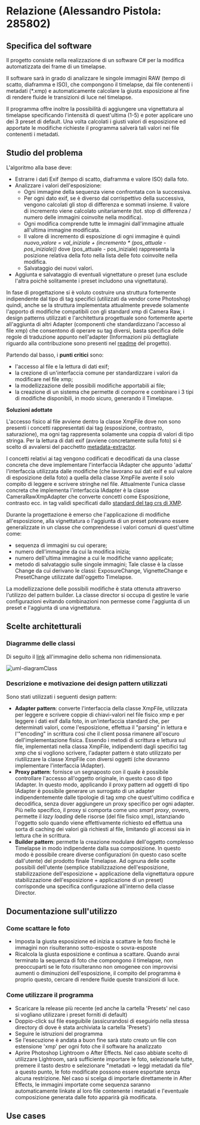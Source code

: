# Relazione (Alessandro Pistola: 285802)

## Specifica del software
Il progetto consiste nella realizzazione di un software C# per la modifica automatizzata dei frame di un timelapse.

Il software sarà in grado di analizzare le singole immagini RAW (tempo di scatto, diaframma e ISO), che compongono il timelapse, dai file contenenti i metadati (*.xmp) e automaticamente calcolare la giusta esposizione al fine di rendere fluide le transizioni di luce nel timelapse.

Il programma offre inoltre la possibilità di aggiungere una vignettatura al timelapse specificando l'intensità di quest'ultima (1-5) e poter applicare uno dei 3 preset di default. Una volta calcolati i giusti valori di esposizione ed apportate le modifiche richieste il programma salverà tali valori nei file contenenti i metadati.

## Studio del problema
L'algoritmo alla base deve:
- Estrarre i dati Exif (tempo di scatto, diaframma e valore ISO) dalla foto.
- Analizzare i valori dell'esposizione:
  - Ogni immagine della sequenza viene confrontata con la successiva.
  - Per ogni dato exif, se è diverso dal corrispettivo della successiva, vengono calcolati gli stop di differenza e sommati insieme. Il valore di incremento viene calcolato unitariamente (tot. stop di differenza / numero delle immagini coinvolte nella modifica).
  - Ogni modifica comprende tutte le immagini dall'immagine attuale all'ultima immagine modificata.
  - Il valore di incremento di esposizione di ogni immagine è quindi *nuovo_valore = val_iniziale + (incremento * (pos_attuale - pos_iniziale))* dove (pos_attuale - pos_iniziale) rappresenta la posizione relativa della foto nella lista delle foto coinvolte nella modifica.
  - Salvataggio dei nuovi valori.
 - Aggiunta e salvataggio di eventuali vignettature o preset (una esclude l'altra poichè solitamente i preset includono una vignettatura).
 
 In fase di progettazione si è voluto costruire una struttura fortemente indipendente dal tipo di tag specifici (utilizzati da vendor come Photoshop) quindi, anche se la struttura implementata attualmente prevede solamente l'apporto di modifiche compatibili con gli standard xmp di Camera Raw, i design patterns utilizzati e l'architettura progettuale sono fortemente aperte all'aggiunta di altri Adapter (componenti che standardizzano l'accesso al file xmp) che consentono di operare su tag diversi, basta specifica delle regole di traduzione appunto nell'adapter (Informazioni più dettagliate riguardo alla contribuzione sono presenti nel [readme](https://github.com/alepistola/TimelapseEditor/) del progetto).
 
 Partendo dal basso, i **punti critici** sono: 
 - l'accesso al file e la lettura di dati exif; 
 - la crezione di un'interfaccia comune per standardizzare i valori da modificare nel file xmp;
 - la modellizzazione delle possibili modifiche apportabili ai file;
 - la creazione di un sistema che permette di comporre e combinare i 3 tipi di modifiche disponibili, in modo sicuro, generando il Timelapse.
 
 **Soluzioni adottate**
 
 L'accesso fisico al file avviene dentro la classe XmpFile dove non sono presenti i concetti rappresentati dai tag (esposizione, contrasto, saturazione), ma ogni tag rappresenta solamente una coppia di valori di tipo stringa. Per la lettura di dati exif (avviene concretamente sulla foto) si è scelto di avvalersi del pacchetto [metadata-extractor](https://github.com/drewnoakes/metadata-extractor-dotnet).
 
 I concetti relativi ai tag vengono codificati e decodificati da una classe concreta che deve implementare l'interfaccia IAdapter che appunto 'adatta' l'interfaccia utilizzata dalle modifiche (che lavorano sui dati exif e sul valore di esposizione della foto) a quella della classe XmpFile avente il solo compito di leggere e scrivere stringhe nel file. Attualmente l'unica classe concreta che implementa l'interfaccia IAdapter è la classe CameraRawXmpAdapter che converte concetti come Esposizione, contrasto ecc. in tag validi specificati dallo [standard del tag crs di XMP](https://exiftool.org/TagNames/XMP.html#crs).
 
 Durante la progettazione è emerso che l'applicazione di modifiche all'esposizione, alla vignettatura o l'aggiunta di un preset potevano essere generalizzate in un classe che comprendesse i valori comuni di quest'ultime come:
 - sequenza di immagini su cui operare;
 - numero dell'immagine da cui la modifica inizia;
 - numero dell'ultima immagine a cui le modifiche vanno applicate;
 - metodo di salvataggio sulle singole immagini;
 Tale classe è la classe Change da cui derivano le classi: ExposureChange, VignetteChange e PresetChange utilizzate dall'oggetto Timelapse.
 
 La modellizzazione delle possibili modifiche è stata ottenuta attraverso l'utilizzo del pattern builder. La classe director si occupa di gestire le varie configurazioni evitando combinazioni non permesse come l'aggiunta di un preset e l'aggiunta di una vignettatura.
 
 ## Scelte architetturali
 ### Diagramme delle classi
 Di seguito il [link](https://github.com/alepistola/TimelapseEditor/tree/master/Result/class-uml.png) all'immagine dello schema non ridimensionata.
 
 ![uml-diagramClass](https://github.com/alepistola/TimelapseEditor/tree/master/Result/class-uml-resized.png)
 ### Descrizione e motivazione dei design pattern utilizzati
 Sono stati utilizzati i seguenti design pattern:
 - **Adapter pattern**: converte l'interfaccia della classe XmpFile, utilizzata per leggere e scrivere coppie di chiavi-valori nel file fisico xmp e per leggere i dati exif dalla foto, in un'interfaccia standard che, per determinati valori, come l'esposizione, effettua il "parsing" in lettura e l'"encoding" in scrittura così che il client possa rimanere all'oscuro dell'implementazione fisica. Essendo i metodi di scrittura e lettura sul file, implementati nella classa XmpFile, indipendenti dagli specifici tag xmp che si vogliono scrivere, l'adapter pattern è stato utilizzato per riutilizzare la classe XmpFile con diversi oggetti (che dovranno implementare l'interfaccia IAdapter).
 - **Proxy pattern**: fornisce un segnaposto con il quale è possibile controllare l'accesso all'oggetto originale, in questo caso di tipo IAdapter. In questo modo, applicando il proxy pattern ad oggetti di tipo IAdapter è possibile generare un surrogato di un adapter indipendentemente dalle tipologie di tag xmp che quest'ultimo codifica e decodifica, senza dover aggiungere un proxy specifico per ogni adapter. Più nello specifico, il proxy si comporta come uno *smart proxy*, ovvero, permette il *lazy loading* delle risorse (del file fisico xmp), istanziando l'oggetto solo quando viene effettivamente richiesto ed effettua una sorta di caching dei valori già richiesti al file, limitando gli accessi sia in lettura che in scrittura.
 - **Builder pattern**: permette la creazione modulare dell'oggetto complesso Timelapse in modo indipendente dalla sua composizione. In questo modo è possibile creare diverse configurazioni (in questo caso scelte dall'utente) del prodotto finale Timelapse. Ad ognuna delle scelte possibili dell'utente (semplice stabilizzazione dell'esposizione, stabilizzazione dell'esposizione + applicazione della vignettatura oppure stabilizzazione dell'esposizione + applicazione di un preset) corrisponde una specifica configurazione all'interno della classe Director.
 ## Documentazione sull'utilizzo
 ### Come scattare le foto
- Imposta la giusta esposizione ed inizia a scattare le foto finchè le immagini non risulteranno sotto-esposte o sovra-esposte
- Ricalcola la giusta esposizione e continua a scattare. Quando avrai terminato la sequenza di foto che compongono il timelapse, non preoccuparti se le foto risulteranno non omogenee con improvvisi aumenti o diminuzioni dell'esposizione, il compito del programma è proprio questo, cercare di rendere fluide queste transizioni di luce.

### Come utilizzare il programma
- Scaricare la release più recente (ed anche la cartella 'Presets' nel caso si vogliano utilizzare i preset forniti di default)
- Doppio-click sul file eseguibile (assicurandosi di eseguirlo nella stessa directory di dove è stata archiviata la cartella 'Presets')
- Seguire le istruzioni del programma
- Se l'esecuzione è andata a buon fine sarà stato creato un file con estensione 'xmp' per ogni foto che il software ha analizzato
- Aprire Photoshop Lightroom o After Effects. Nel caso abbiate scelto di utilizzare Lightroom, sarà sufficiente importare le foto, selezionarle tutte, premere il tasto destro e selezionare "metadati -> leggi metadati da file" a questo punto, le foto modificate possono essere esportate senza alcuna restrizione. Nel caso si scelga di importarle direttamente in After Effects, le immagini importate come sequenza saranno automaticamente linkate al loro file contenente i metadati e l'eventuale composizione generata dalle foto apparirà già modificata.
 ## Use cases
